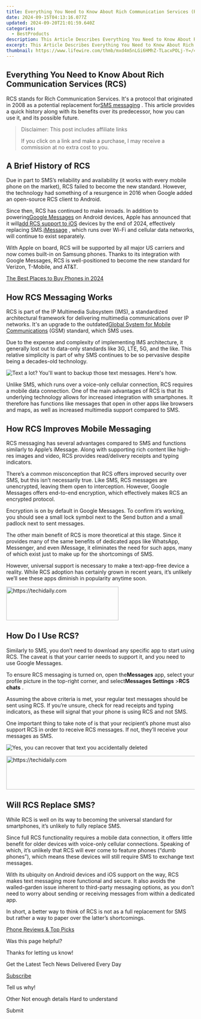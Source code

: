 ```yaml
---
title: Everything You Need to Know About Rich Communication Services (RCS)
date: 2024-09-15T04:13:16.077Z
updated: 2024-09-20T21:01:59.640Z
categories:
  - BestProducts
description: This Article Describes Everything You Need to Know About Rich Communication Services (RCS)
excerpt: This Article Describes Everything You Need to Know About Rich Communication Services (RCS)
thumbnail: https://www.lifewire.com/thmb/mxd4m5nLGi6HMhZ-TLacxPOLj-Y=/400x300/filters:no_upscale():max_bytes(150000):strip_icc():format(webp)/001_what-is-rcs-messaging-6fab543db4574015ac24613de05802e1.jpg
---
```


## Everything You Need to Know About Rich Communication Services (RCS)
 RCS stands for Rich Communication Services. It's a protocol that originated in 2008 as a potential replacement for[SMS messaging](https://www.lifewire.com/definition-of-sms-text-messaging-578676) . This article provides a quick history along with its benefits over its predecessor, how you can use it, and its possible future.

>  Disclaimer: This post includes affiliate links
>
>  If you click on a link and make a purchase, I may receive a commission at no extra cost to you.
>

## A Brief History of RCS

 Due in part to SMS’s reliability and availability (it works with every mobile phone on the market), RCS failed to become the new standard. However, the technology had something of a resurgence in 2016 when Google added an open-source RCS client to Android.

 Since then, RCS has continued to make inroads. In addition to powering[Google Messages](https://www.lifewire.com/use-android-messages-app-4177697) on Android devices, Apple has announced that it will[add RCS support to iOS](https://www.theverge.com/2023/11/16/23964171/apple-iphone-rcs-support) devices by the end of 2024, effectively replacing SMS.[iMessage](https://www.lifewire.com/what-is-sms-mms-iphone-2000247) , which runs over Wi-Fi and cellular data networks, will continue to exist separately.

 With Apple on board, RCS will be supported by all major US carriers and now comes built-in on Samsung phones. Thanks to its integration with Google Messages, RCS is well-positioned to become the new standard for Verizon, T-Mobile, and AT&T.

[The Best Places to Buy Phones in 2024](https://www.lifewire.com/best-places-to-buy-cell-phones-580000)

## How RCS Messaging Works

 RCS is part of the IP Multimedia Subsystem (IMS), a standardized architectural framework for delivering multimedia communications over IP networks. It's an upgrade to the outdated[Global System for Mobile Communications](https://www.lifewire.com/definition-of-gsm-578670) (GSM) standard, which SMS uses.

 Due to the expense and complexity of implementing IMS architecture, it generally lost out to data-only standards like 3G, LTE, 5G, and the like. This relative simplicity is part of why SMS continues to be so pervasive despite being a decades-old technology.

![Text a lot? You'll want to backup those text messages. Here's how.](https://www.lifewire.com/thmb/_N46t9T29lTtiBjE-4cjISXxGzc=/1500x0/filters:no_upscale():max_bytes(150000):strip_icc():format(webp)/PrimaryImage-5b5a36054cedfd0025ddb681.jpg)

 Unlike SMS, which runs over a voice-only cellular connection, RCS requires a mobile data connection. One of the main advantages of RCS is that its underlying technology allows for increased integration with smartphones. It therefore has functions like messages that open in other apps like browsers and maps, as well as increased multimedia support compared to SMS.

## How RCS Improves Mobile Messaging

 RCS messaging has several advantages compared to SMS and functions similarly to Apple’s iMessage. Along with supporting rich content like high-res images and video, RCS provides read/delivery receipts and typing indicators.

 There’s a common misconception that RCS offers improved security over SMS, but this isn’t necessarily true. Like SMS, RCS messages are unencrypted, leaving them open to interception. However, Google Messages offers end-to-end encryption, which effectively makes RCS an encrypted protocol.

 Encryption is on by default in Google Messages. To confirm it’s working, you should see a small lock symbol next to the Send button and a small padlock next to sent messages.

 The other main benefit of RCS is more theoretical at this stage. Since it provides many of the same benefits of dedicated apps like WhatsApp, Messenger, and even iMessage, it eliminates the need for such apps, many of which exist just to make up for the shortcomings of SMS.

 However, universal support is necessary to make a text-app-free device a reality. While RCS adoption has certainly grown in recent years, it’s unlikely we’ll see these apps diminish in popularity anytime soon.

<!-- affiliate ads begin -->
<a href="https://aligracehair.sjv.io/c/5597632/1918714/19272" target="_top" id="1918714">
  <img src="//a.impactradius-go.com/display-ad/19272-1918714" border="0" alt="https://techidaily.com" width="300" height="90"/>
</a>
<img height="0" width="0" src="https://aligracehair.sjv.io/i/5597632/1918714/19272" style="position:absolute;visibility:hidden;" border="0" />
<!-- affiliate ads end -->

## How Do I Use RCS?

 Similarly to SMS, you don’t need to download any specific app to start using RCS. The caveat is that your carrier needs to support it, and you need to use Google Messages.

 To ensure RCS messaging is turned on, open the**Messages** app, select your profile picture in the top-right corner, and select**Messages Settings** \>**RCS chats** .

 Assuming the above criteria is met, your regular text messages should be sent using RCS. If you’re unsure, check for read receipts and typing indicators, as these will signal that your phone is using RCS and not SMS.

 One important thing to take note of is that your recipient’s phone must also support RCS in order to receive RCS messages. If not, they’ll receive your messages as SMS.  

![Yes, you can recover that text you accidentally deleted](https://www.lifewire.com/thmb/FcyLsN5qY8RW7ez7gDZcuzn5cms=/1500x0/filters:no_upscale():max_bytes(150000):strip_icc():format(webp)/GettyImages-823885430-5b510986c9e77c003e2fb3f9.jpg)

<!-- affiliate ads begin -->
<a href="https://aligracehair.sjv.io/c/5597632/2016170/19272" target="_top" id="2016170">
  <img src="//a.impactradius-go.com/display-ad/19272-2016170" border="0" alt="https://techidaily.com" width="728" height="90"/>
</a>
<img height="0" width="0" src="https://aligracehair.sjv.io/i/5597632/2016170/19272" style="position:absolute;visibility:hidden;" border="0" />
<!-- affiliate ads end -->

## Will RCS Replace SMS?

 While RCS is well on its way to becoming the universal standard for smartphones, it’s unlikely to fully replace SMS.

 Since full RCS functionality requires a mobile data connection, it offers little benefit for older devices with voice-only cellular connections. Speaking of which, it’s unlikely that RCS will ever come to feature phones (“dumb phones”), which means these devices will still require SMS to exchange text messages.

 With its ubiquity on Android devices and iOS support on the way, RCS makes text messaging more functional and secure. It also avoids the walled-garden issue inherent to third-party messaging options, as you don’t need to worry about sending or receiving messages from within a dedicated app.

 In short, a better way to think of RCS is not as a full replacement for SMS but rather a way to paper over the latter’s shortcomings.  

[Phone Reviews & Top Picks](https://www.lifewire.com/best-smartphones-4043781)

Was this page helpful?

Thanks for letting us know!

 Get the Latest Tech News Delivered Every Day

[Subscribe](https://www.lifewire.com/#)

Tell us why!

 Other  Not enough details  Hard to understand

 Submit

<ins class="adsbygoogle"
     style="display:block"
     data-ad-format="autorelaxed"
     data-ad-client="ca-pub-7571918770474297"
     data-ad-slot="1223367746"></ins>

<ins class="adsbygoogle"
     style="display:block"
     data-ad-client="ca-pub-7571918770474297"
     data-ad-slot="8358498916"
     data-ad-format="auto"
     data-full-width-responsive="true"></ins>



